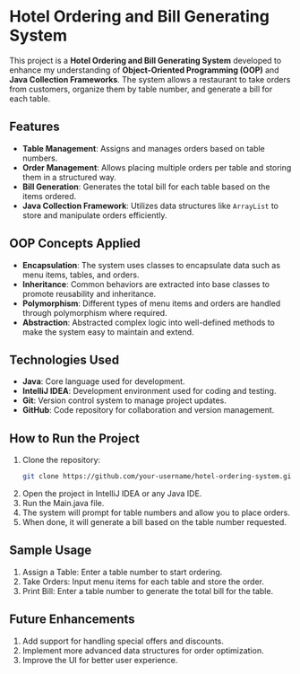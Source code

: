 # Hotel Ordering and Bill Generating System

This project is a **Hotel Ordering and Bill Generating System** developed to enhance my understanding of **Object-Oriented Programming (OOP)** and **Java Collection Frameworks**. The system allows a restaurant to take orders from customers, organize them by table number, and generate a bill for each table.

## Features
- **Table Management**: Assigns and manages orders based on table numbers.
- **Order Management**: Allows placing multiple orders per table and storing them in a structured way.
- **Bill Generation**: Generates the total bill for each table based on the items ordered.
- **Java Collection Framework**: Utilizes data structures like `ArrayList` to store and manipulate orders efficiently.

## OOP Concepts Applied
- **Encapsulation**: The system uses classes to encapsulate data such as menu items, tables, and orders.
- **Inheritance**: Common behaviors are extracted into base classes to promote reusability and inheritance.
- **Polymorphism**: Different types of menu items and orders are handled through polymorphism where required.
- **Abstraction**: Abstracted complex logic into well-defined methods to make the system easy to maintain and extend.

## Technologies Used
- **Java**: Core language used for development.
- **IntelliJ IDEA**: Development environment used for coding and testing.
- **Git**: Version control system to manage project updates.
- **GitHub**: Code repository for collaboration and version management.

## How to Run the Project
1. Clone the repository:
   ```bash
   git clone https://github.com/your-username/hotel-ordering-system.git

2. Open the project in IntelliJ IDEA or any Java IDE.
3. Run the Main.java file.
4. The system will prompt for table numbers and allow you to place orders.
5. When done, it will generate a bill based on the table number requested.
## Sample Usage
1. Assign a Table: Enter a table number to start ordering.
2. Take Orders: Input menu items for each table and store the order.
3. Print Bill: Enter a table number to generate the total bill for the table.
## Future Enhancements
1. Add support for handling special offers and discounts.
2. Implement more advanced data structures for order optimization.
3. Improve the UI for better user experience.
